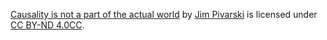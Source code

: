 [Causality is not a part of the actual world](https://github.com/jpivarski/causality-not-actual) by [Jim Pivarski](https://github.com/jpivarski) is licensed under [CC BY-ND 4.0CC](https://creativecommons.org/licenses/by-nd/4.0/?ref=chooser-v1).

